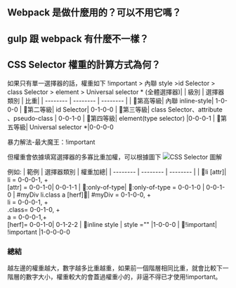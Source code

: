 ## Webpack 是做什麼用的？可以不用它嗎？


## gulp 跟 webpack 有什麼不一樣？


## CSS Selector 權重的計算方式為何？

如果只有單一選擇器的話，權重如下
!important > 內聯 style >id Selector > class Selector  > element > Universal selector * (全體選擇器)|
| 級別 | 選擇器類別 | 比重| 
| -------- | -------- | -------- | 
| 第高等級| 內聯 inline-style| 1-0-0-0
| 第二等級| id Selector| 0-1-0-0
| 第三等級| class Selector、attribute 、pseudo-class | 0-0-1-0
| 第四等級| element(type selector) |0-0-0-1 
| 第五等級| Universal selector *|0-0-0-0 

暴力解法-最大魔王：!important

但權重會依據填寫選擇器的多寡比重加權，可以根據圖下
![CSS Selector 圖解](https://muki.tw/wordpress/wp-content/uploads/2015/07/CSS-Specificity-full.png)

例如:
| 範例 | 選擇器類別 | 權重加總| 
| -------- | -------- | -------- | 
| li [attr]| li = 0-0-0-1, +<br>[attr] = 0-0-1-0| 0-0-1-1
| :only-of-type| :only-of-type = 0-0-1-0 |  0-0-1-0
| #myDiv li.class a [herf]| #myDiv = 0-1-0-0, +<br> li = 0-0-0-1, +<br>.class= 0-0-1-0, +<br> a = 0-0-0-1,+<br> [herf]= 0-0-1-0| 0-1-2-2
| inline style | style =""  |1-0-0-0 
| !important| !important |1-0-0-0-0

### 總結
越左邊的權重越大，數字越多比重越重，如果前一個階層相同比重，就會比較下一階層的數字大小，權重較大的會蓋過權重小的，非逼不得已才使用!important。